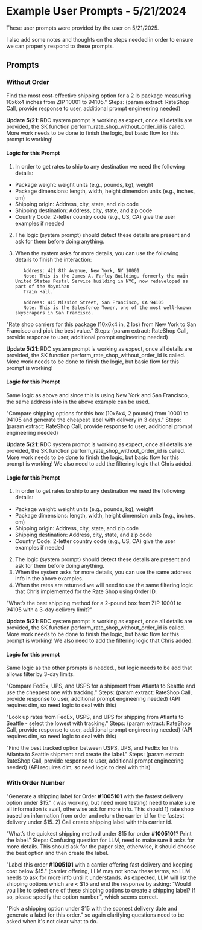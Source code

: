 # Example User Prompts - 5/21/2024
These user prompts were provided by the user on 5/21/2025.

I also add some notes and thoughts on the steps needed in order to ensure we can properly respond to these prompts.

## Prompts

### Without Order
Find the most cost-effective shipping option for a 2 lb package measuring 10x6x4 inches from ZIP 10001 to 94105." Steps: (param extract: RateShop Call, provide response to user, additional prompt engineering needed)

**Update 5/21**: RDC system prompt is working as expect, once all details are provided, the SK function perform_rate_shop_without_order_id is called.  More work needs to be done to finish the logic, but basic flow for this prompt is working!

#### Logic for this Prompt
1. In order to get rates to ship to any destination we need the following details:
- Package weight: weight units (e.g., pounds, kg), weight
- Package dimensions: length, width, height dimension units (e.g., inches, cm)
- Shipping origin: Address, city, state, and zip code
- Shipping destination: Address, city, state, and zip code
- Country Code: 2-letter country code (e.g., US, CA) give the user examples if needed
2. The logic (system prompt) should detect these details are present and ask for them before doing anything.
3. When the system asks for more details, you can use the following details to finish the interaction:
   ```
      Address: 421 8th Avenue, New York, NY 10001
      Note: This is the James A. Farley Building, formerly the main United States Postal Service building in NYC, now redeveloped as part of the Moynihan 
      Train Hall.
   ```

   ```
      Address: 415 Mission Street, San Francisco, CA 94105
      Note: This is the Salesforce Tower, one of the most well-known skyscrapers in San Francisco.
   ```

"Rate shop carriers for this package (10x6x4 in, 2 lbs) from New York to San Francisco and pick the best value." Steps: (param extract: RateShop Call, provide response to user, additional prompt engineering needed)

**Update 5/21**: RDC system prompt is working as expect, once all details are provided, the SK function perform_rate_shop_without_order_id is called.  More work needs to be done to finish the logic, but basic flow for this prompt is working!

#### Logic for this Prompt
Same logic as above and since this is using New York and San Francisco, the same address info in the above example can be used.

"Compare shipping options for this box (10x6x4, 2 pounds) from 10001 to 94105 and generate the cheapest label with delivery in 3 days."  Steps: (param extract: RateShop Call, provide response to user, additional prompt engineering needed)

**Update 5/21**: RDC system prompt is working as expect, once all details are provided, the SK function perform_rate_shop_without_order_id is called.  More work needs to be done to finish the logic, but basic flow for this prompt is working!  We also need to add the filtering logic that Chris added.

#### Logic for this Prompt
1. In order to get rates to ship to any destination we need the following details:
- Package weight: weight units (e.g., pounds, kg), weight
- Package dimensions: length, width, height dimension units (e.g., inches, cm)
- Shipping origin: Address, city, state, and zip code
- Shipping destination: Address, city, state, and zip code
- Country Code: 2-letter country code (e.g., US, CA) give the user examples if needed
2. The logic (system prompt) should detect these details are present and ask for them before doing anything.
3. When the system asks for more details, you can use the same address info in the above examples.
4. When the rates are returned we will need to use the same filtering logic that Chris implemented for the Rate Shop using Order ID.

"What’s the best shipping method for a 2-pound box from ZIP 10001 to 94105 with a 3-day delivery limit?" 

**Update 5/21**: RDC system prompt is working as expect, once all details are provided, the SK function perform_rate_shop_without_order_id is called.  More work needs to be done to finish the logic, but basic flow for this prompt is working!  We also need to add the filtering logic that Chris added.

#### Logic for this prompt
Same logic as the other prompts is needed., but logic needs to be add that allows filter by 3-day limits.

"Compare FedEx, UPS, and USPS for a shipment from Atlanta to Seattle and use the cheapest one with tracking."  Steps: (param extract: RateShop Call, provide response to user, additional prompt engineering needed)  (API requires dim, so need logic to deal with this)

"Look up rates from FedEx, USPS, and UPS for shipping from Atlanta to Seattle - select the lowest with tracking."  Steps: (param extract: RateShop Call, provide response to user, additional prompt engineering needed)  (API requires dim, so need logic to deal with this)

"Find the best tracked option between USPS, UPS, and FedEx for this Atlanta to Seattle shipment and create the label."  Steps: (param extract: RateShop Call, provide response to user, additional prompt engineering needed)  (API requires dim, so need logic to deal with this)

### With Order Number
"Generate a shipping label for Order **#1005101** with the fastest delivery option under $15."
( was working, but need more testing)  need to make sure all information is avail, otherwise ask for more info. This should 1) rate shop based on information from order and return the carrier id for the fastest delivery under $15. 2) Call create shipping label with this carrier id.

"What’s the quickest shipping method under $15 for order **#1005101**? Print the label."
Steps:  Confusing question for LLM, need to make sure it asks for more details. This should ask for the paper size, otherwise, it should choose the best option and then create the label.

"Label this order **#1005101** with a carrier offering fast delivery and keeping cost below $15."
(carrier offering, LLM may not know these terms, so LLM needs to ask for more info until it understands.
As expected, LLM will list the shipping options which are < $15 and end the response by asking: "Would you like to select one of these shipping options to create a shipping label? If so, please specify the option number.", which seems correct.

"Pick a shipping option under $15 with the soonest delivery date and generate a label for this order."
so again clarifying questions need to be asked when it's not clear what to do.  



